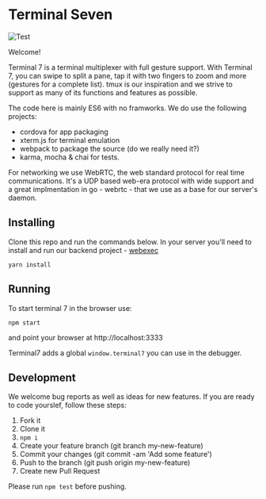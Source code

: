 # Terminal Seven

![Test](https://github.com/tuzig/terminal7/workflows/Terminal7-Tests/badge.svg)

Welcome!

Terminal 7 is a terminal multiplexer with full gesture support. 
With Terminal 7, you can swipe to split a pane, tap it with two fingers to zoom
and more (gestures for a complete list).  tmux is our inspiration and we strive
to support as many of its functions and features as possible. 

The code here is mainly ES6 with no framworks. We do use the following projects:
- cordova for app packaging
- xterm.js for terminal emulation
- webpack to package the source (do we really need it?)
- karma, mocha & chai for tests. 

For networking we use WebRTC, the web standard protocol for real time
communications. It's a UDP based web-era protocol with wide support and a great
implmentation in go - webrtc - that we use as a base for our server's daemon.

## Installing

Clone this repo and run the commands below. In your server you'll need to install
and run our backend project - [webexec](https://github.com/tuzig/webexec)


```console
yarn install
```

## Running

To start terminal 7 in the browser use:

```console
npm start
```

and point your browser at http://localhost:3333

Terminal7 adds a global `window.terminal7` you can use in the debugger.

## Development

We welcome bug reports as well as ideas for new features.
If you are ready to code yourslef, follow these steps:

1. Fork it
2. Clone it
3. `npm i`
4. Create your feature branch (git branch my-new-feature)
5. Commit your changes (git commit -am 'Add some feature')
6. Push to the branch (git push origin my-new-feature)
7. Create new Pull Request

Please run `npm test` before pushing.
